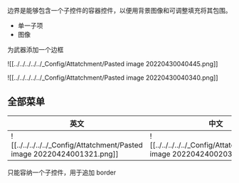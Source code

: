 边界是能够包含一个子控件的容器控件，以便用背景图像和可调整填充将其包围。

- 单一子项
- 图像

为武器添加一个边框

![[../../../../../_Config/Attatchment/Pasted image 20220430040445.png]]

![[../../../../../_Config/Attatchment/Pasted image 20220430040340.png]]

## 全部菜单

| 英文                                                                 | 中文                                                                 | 
| -------------------------------------------------------------------- | -------------------------------------------------------------------- |
| ![[../../../../../_Config/Attatchment/Pasted image 20220424001321.png]] | ![[../../../../../_Config/Attatchment/Pasted image 20220424002030.png]] | 

只能容纳一个子控件，用于追加 border